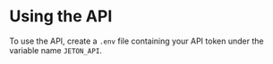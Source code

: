 # Using the API

To use the API, create a `.env` file containing your API token under the variable name `JETON_API`.